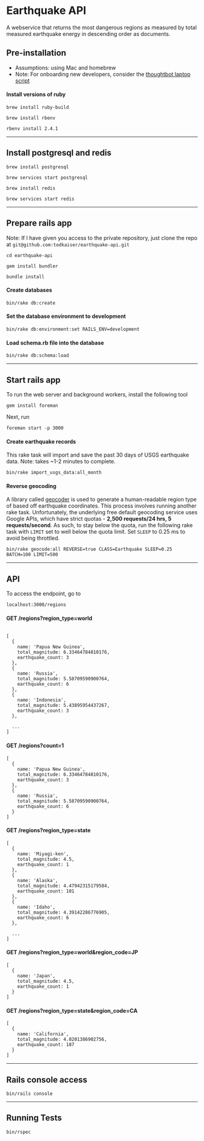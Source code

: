 # Earthquake API

A webservice that returns the most dangerous regions as measured by total measured earthquake energy in descending order as  documents.

## Pre-installation

- Assumptions: using Mac and homebrew
- Note: For onboarding new developers, consider the [thoughtbot laptop script](https://github.com/thoughtbot/laptop)

#### Install versions of ruby
```
brew install ruby-build
```

```
brew install rbenv
```

```
rbenv install 2.4.1
```

---

## Install postgresql and redis
```
brew install postgresql
```

```
brew services start postgresql
```

```
brew install redis
```

```
brew services start redis
```

---

## Prepare rails app

Note: If I have given you access to the private repository, just clone the repo at `git@github.com:todkaiser/earthquake-api.git`

```
cd earthquake-api
```

```
gem install bundler
```

```
bundle install
```

#### Create databases

```
bin/rake db:create
```

#### Set the database environment to development

```
bin/rake db:environment:set RAILS_ENV=development
```

#### Load schema.rb file into the database

```
bin/rake db:schema:load
```

---

## Start rails app
To run the web server and background workers, install the following tool

```
gem install foreman
```

Next, run

```
foreman start -p 3000
```

#### Create earthquake records
This rake task will import and save the past 30 days of USGS earthquake data. Note: takes ~1-2 minutes to complete.

```
bin/rake import_usgs_data:all_month
```

#### Reverse geocoding
A library called [geocoder](https://github.com/alexreisner/geocoder) is used to generate a human-readable region type of based off earthquake coordinates. This process involves running another rake task. Unfortunately, the underlying free default geocoding service uses Google APIs, which have strict quotas - __2,500 requests/24 hrs, 5 requests/second__. As such, to stay below the quota, run the following rake task with `LIMIT` set to well below the quota limit. Set `SLEEP` to 0.25 ms to avoid being throttled.
```
bin/rake geocode:all REVERSE=true CLASS=Earthquake SLEEP=0.25 BATCH=100 LIMIT=500
```

---

## API

To access the endpoint, go to

```
localhost:3000/regions
```

#### GET /regions?region_type=world

```

[
  {
    name: 'Papua New Guinea',
    total_magnitude: 6.33464784810176,
    earthquake_count: 3
  },
  {
    name: 'Russia',
    total_magnitude: 5.58709590900764,
    earthquake_count: 6
  },
  {
    name: 'Indonesia',
    total_magnitude: 5.43895954437267,
    earthquake_count: 3
  },

  ...
]
```

#### GET /regions?count=1

```
[
  {
    name: 'Papua New Guinea',
    total_magnitude: 6.33464784810176,
    earthquake_count: 3
  },
  {
    name: 'Russia',
    total_magnitude: 5.58709590900764,
    earthquake_count: 6
  }
]
```

#### GET /regions?region_type=state

```
[
  {
    name: 'Miyagi-ken',
    total_magnitude: 4.5,
    earthquake_count: 1
  },
  {
    name: 'Alaska',
    total_magnitude: 4.47942315179584,
    earthquake_count: 101
  },
  {
    name: 'Idaho',
    total_magnitude: 4.39142286776905,
    earthquake_count: 6
  },

  ...
]
```

#### GET /regions?region_type=world&region_code=JP

```
[
  {
    name: 'Japan',
    total_magnitude: 4.5,
    earthquake_count: 1
  }
]
```

#### GET /regions?region_type=state&region_code=CA

```
[
  {
    name: 'California',
    total_magnitude: 4.0201386902756,
    earthquake_count: 187
  }
]
```

---

## Rails console access

```
bin/rails console
```

---

## Running Tests

```
bin/rspec
```
